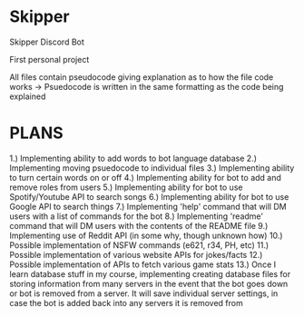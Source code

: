 # Skipper
Skipper Discord Bot

First personal project

All files contain pseudocode giving explanation as to how the file code works
	-> Psuedocode is written in the same formatting as the code being explained

# PLANS
1.) Implementing ability to add words to bot language database
2.) Implementing moving psuedocode to individual files
3.) Implementing ability to turn certain words on or off
4.) Implementing ability for bot to add and remove roles from users
5.) Implementing ability for bot to use Spotify/Youtube API to search songs
6.) Implementing ability for bot to use Google API to search things
7.) Implementing 'help' command that will DM users with a list of commands for the bot
8.) Implementing 'readme' command that will DM users with the contents of the README file
9.) Implementing use of Reddit API (in some why, though unknown how)
10.) Possible implementation of NSFW commands (e621, r34, PH, etc)
11.) Possible implementation of various website APIs for jokes/facts
12.) Possible implementation of APIs to fetch various game stats
13.) Once I learn database stuff in my course, implementing creating database files for storing information from many servers in the event that the bot goes down or bot is removed from a server. It will save individual server settings, in case the bot is added back into any servers it is removed from
